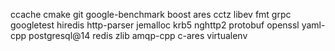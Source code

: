ccache
cmake
git
google-benchmark
boost
ares
cctz
libev
fmt
grpc
googletest
hiredis
http-parser
jemalloc
krb5
nghttp2
protobuf
openssl
yaml-cpp
postgresql@14
redis
zlib
amqp-cpp
c-ares
virtualenv
